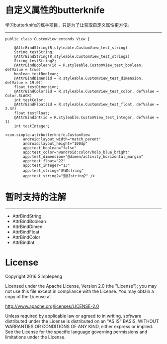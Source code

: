# 自定义属性的butterknife

学习butterknife的练手项目，只是为了让获取自定义属性更方便。
****
```
public class CustomView extends View {

    @AttrBindString(R.styleable.CustomView_test_string)
    String testString;
    @AttrBindString(R.styleable.CustomView_test_string2)
    String testString2;
    @AttrBindBoolean(id = R.styleable.CustomView_test_boolean, defValue = true)
    boolean testBoolean;
    @AttrBindDimen(id = R.styleable.CustomView_test_dimension, defValue = 19.0f)
    float testDimension;
    @AttrBindColor(id = R.styleable.CustomView_test_color, defValue = Color.BLACK)
    int testColor;
    @AttrBindFloat(id = R.styleable.CustomView_test_float, defValue = 2.3f)
    float testFloat;
    @AttrBindInt(id = R.styleable.CustomView_test_integer, defValue = 1)
    int testInteger;
```

```
<com.simple.attrbutterknife.CustomView
        android:layout_width="match_parent"
        android:layout_height="100dp"
        app:test_boolean="false"
        app:test_color="@android:color/holo_blue_bright"
        app:test_dimension="@dimen/activity_horizontal_margin"
        app:test_float="22"
        app:test_integer="13"
        app:test_string="测试string"
        app:test_string2="测试string2" />
```

# 暂时支持的注解
****
* AttrBindString
* AttrBindBoolean
* AttrBindDimen
* AttrBindFloat
* AttrBindColor
* AttrBindInt

# License

Copyright 2016 Simplepeng

Licensed under the Apache License, Version 2.0 (the "License");
you may not use this file except in compliance with the License.
You may obtain a copy of the License at

   http://www.apache.org/licenses/LICENSE-2.0

Unless required by applicable law or agreed to in writing, software
distributed under the License is distributed on an "AS IS" BASIS,
WITHOUT WARRANTIES OR CONDITIONS OF ANY KIND, either express or implied.
See the License for the specific language governing permissions and
limitations under the License.

